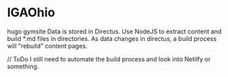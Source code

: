 # IGAOhio
hugo gymsite
Data is stored in Directus. Use NodeJS to extract content and build *.md files in directories. As data changes in directus, a build process will "rebuild" content pages. 

// ToDo
I still need to automate the build process and look into Netilfy or something. 
